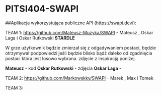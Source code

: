 # PITSI404-SWAPI

##Aplikacja wykorzystująca publiczne API (https://swapi.dev/):

TEAM 1:
https://github.com/Mateusz-Muzyka/SWAPI - Mateusz , Oskar Laga i Oskar Rutkowski
**STARDLE**

W grze użytkownik będzie zmierzał się z odgadywaniem postaci, będzie otrzymywał podpowiedzi jeśli będzie blisko bądź daleko od zgadnięcia postaci która jest losowo wybrana. zdjęcie z inspiracją poniżej.

**Mateusz** - kod 
**Oskar Rutkowski** - zdjęcia
**Oskar Laga** - 

TEAM 2:
https://github.com/Markowskky/SWAPI - Marek , Max i Tomek

TEAM 3:
